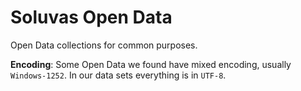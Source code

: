 # Soluvas Open Data

Open Data collections for common purposes.

**Encoding**: Some Open Data we found have mixed encoding, usually `Windows-1252`. In our data sets everything is in `UTF-8`.
